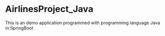 # AirlinesProject_Java
This is an demo application programmed with programming language Java in SpringBoot
